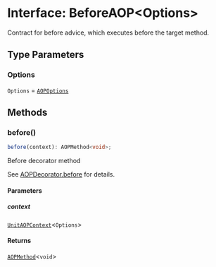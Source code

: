 # Interface: BeforeAOP\<Options\>

Contract for before advice, which executes before the target method.

## Type Parameters

### Options

`Options` = [`AOPOptions`](AOPOptions.md)

## Methods

### before()

```ts
before(context): AOPMethod<void>;
```

Before decorator method

See [AOPDecorator.before](../classes/AOPDecorator.md#before-2) for details.

#### Parameters

##### context

[`UnitAOPContext`](../type-aliases/UnitAOPContext.md)\<`Options`\>

#### Returns

[`AOPMethod`](../type-aliases/AOPMethod.md)\<`void`\>
